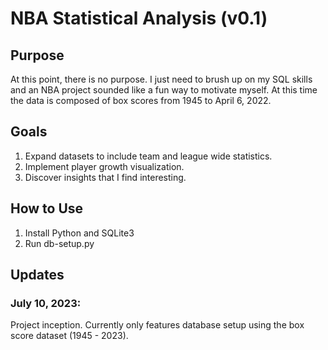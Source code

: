 <h1>NBA Statistical Analysis (v0.1)</h1>
<h2>Purpose</h2>
<p>At this point, there is no purpose. I just need to brush up on my SQL skills and an NBA project sounded like a fun way to motivate myself. At this time the data is composed of box scores from 1945 to April 6, 2022.</p>

<h2>Goals</h2>

1. Expand datasets to include team and league wide statistics.
2. Implement player growth visualization.
3. Discover insights that I find interesting.

<h2>How to Use </h2>

1. Install Python and SQLite3
2. Run db-setup.py

<h2>Updates</h2>
<h3>July 10, 2023:</h3>
<h>Project inception. Currently only features database setup using the box score dataset (1945 - 2023).</h>
